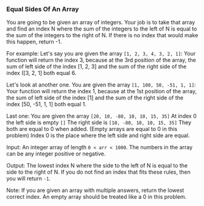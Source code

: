 ### Equal Sides Of An Array

You are going to be given an array of integers. Your job is to take that array and find an index N where the sum of the integers to the left of N is equal to the sum of the integers to the right of N. If there is no index that would make this happen, return -1.

For example:
Let's say you are given the array `[1, 2, 3, 4, 3, 2, 1]`:
Your function will return the index 3, because at the 3rd position of the array, the sum of left side of the index [1, 2, 3] and the sum of the right side of the index ([3, 2, 1] both equal 6.

Let's look at another one.
You are given the array `[1, 100, 50, -51, 1, 1]`:
Your function will return the index 1, because at the 1st position of the array, the sum of left side of the index [1] and the sum of the right side of the index [50, -51, 1, 1] both equal 1.

Last one:
You are given the array `[20, 10, -80, 10, 10, 15, 35]`
At index 0 the left side is empty `[]`
The right side is `[10, -80, 10, 10, 15, 35]`
They both are equal to 0 when added. (Empty arrays are equal to 0 in this problem)
Index 0 is the place where the left side and right side are equal.

Input:
An integer array of length `0 < arr < 1000`. The numbers in the array can be any integer positive or negative.

Output:
The lowest index N where the side to the left of N is equal to the side to the right of N. If you do not find an index that fits these rules, then you will return `-1`.

Note: If you are given an array with multiple answers, return the lowest correct index.
An empty array should be treated like a 0 in this problem.
